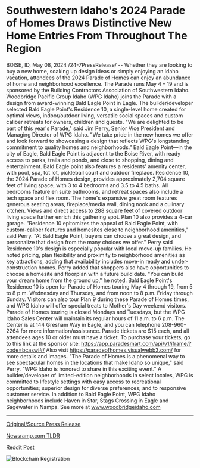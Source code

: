# Southwestern Idaho's 2024 Parade of Homes Draws Distinctive New Home Entries From Throughout The Region

BOISE, ID, May 08, 2024 /24-7PressRelease/ -- Whether they are looking to buy a new home, soaking up design ideas or simply enjoying an Idaho vacation, attendees of the 2024 Parade of Homes can enjoy an abundance of home and neighborhood excellence. The Parade runs May 4 – 19 and is sponsored by the Building Contractors Association of Southwestern Idaho.   Woodbridge Pacific Group Idaho (WPG Idaho) joins the Parade with a design from award-winning Bald Eagle Point in Eagle. The builder/developer selected Bald Eagle Point's Residence 10, a single-level home created for optimal views, indoor/outdoor living, versatile social spaces and custom caliber retreats for owners, children and guests.   "We are delighted to be part of this year's Parade," said Jim Perry, Senior Vice President and Managing Director of WPG Idaho. "We take pride in the new homes we offer and look forward to showcasing a design that reflects WPG's longstanding commitment to quality homes and neighborhoods."  Bald Eagle Point—in the city of Eagle, Bald Eagle Point is adjacent to the Boise River, with ready access to parks, trails and ponds, and close to shopping, dining and entertainment. Bald Eagle point also features a residents' amenity center, with pool, spa, tot lot, pickleball court and outdoor fireplace.   Residence 10, the 2024 Parade of Homes design, provides approximately 2,704 square feet of living space, with 3 to 4 bedrooms and 3.5 to 4.5 baths. All bedrooms feature en suite bathrooms, and retreat spaces also include a tech space and flex room. The home's expansive great room features generous seating areas, fireplace/media wall, dining nook and a culinary kitchen. Views and direct access to 288 square feet of covered outdoor living space further enrich this gathering spot. Plan 10 also provides a 4-car garage.  "Residence 10 epitomizes the appeal of Bald Eagle Point, with custom-caliber features and homesites close to neighborhood amenities," said Perry. "At Bald Eagle Point, buyers can choose a great design, and personalize that design from the many choices we offer."  Perry said Residence 10's design is especially popular with local move-up families. He noted pricing, plan flexibility and proximity to neighborhood amenities as key attractions, adding that availability includes move-in ready and under-construction homes.   Perry added that shoppers also have opportunities to choose a homesite and floorplan with a future build date. "You can build your dream home from the ground up," he noted.   Bald Eagle Point's Residence 10 is open for Parade of Homes touring May 4 through 19, from 5 to 8 p.m. Wednesday and Thursday, and from noon to 8 p.m. Friday through Sunday. Visitors can also tour Plan 9 during these Parade of Homes times, and WPG Idaho will offer special treats to Mother's Day weekend visitors.  Parade of Homes touring is closed Mondays and Tuesdays, but the WPG Idaho Sales Center will maintain its regular hours of 11 a.m. to 6 p.m. The Center is at 144 Gresham Way in Eagle, and you can telephone 208-960-2264 for more information/assistance.   Parade tickets are $15 each, and all attendees ages 10 or older must have a ticket. To purchase your tickets, go to this link at the sponsor site: https://app.paradesmart.com/api/v1/iframe/?code=bcaswi#/ Also visit https://paradeofhomes.visualwebb3.com/ for more details and images.  "The Parade of Homes is a phenomenal way to see spectacular homes in the locations that make Idaho so unique," said Perry. "WPG Idaho is honored to share in this exciting event."  A builder/developer of limited-edition neighborhoods in select locales, WPG is committed to lifestyle settings with easy access to recreational opportunities; superior design for diverse preferences; and to responsive customer service. In addition to Bald Eagle Point, WPG Idaho neighborhoods include Haven in Star, Stags Crossing in Eagle and Sagewater in Nampa.   See more at www.woodbridgeidaho.com 

---

[Original/Source Press Release](https://newlive.24-7pressrelease.com/press-release/510723/southwestern-idahos-2024-parade-of-homes-draws-distinctive-new-home-entries-from-throughout-the-region)
                    

[Newsramp.com TLDR](https://newsramp.com/curated-news/woodbridge-pacific-group-idaho-joins-2024-parade-of-homes-with-award-winning-design/c8a0eda008515c6251bc62e28345ffe0) 

 



[Reddit Post](https://www.reddit.com/r/newsramp/comments/1cpq7bo/woodbridge_pacific_group_idaho_joins_2024_parade/) 



![Blockchain Registration](https://cdn.newsramp.app/24-7PressRelease/qrcode/245/11/quizlfx4.webp)